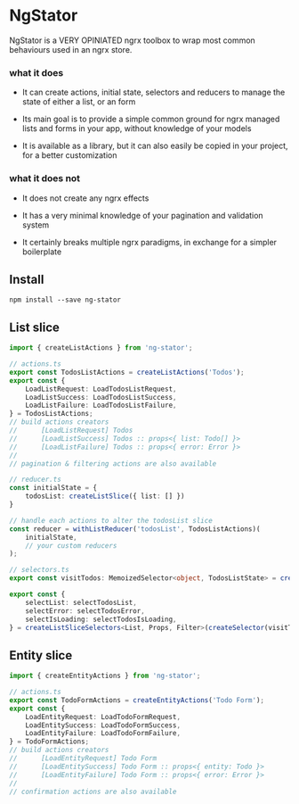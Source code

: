 # NgStator

NgStator is a VERY OPINIATED ngrx toolbox to wrap most common behaviours used in an ngrx store.

### what it does

* It can create actions, initial state, selectors and reducers to manage the state of either a list, or an form

* Its main goal is to provide a simple common ground for ngrx managed lists and forms in your app, without knowledge of your models

* It is available as a library, but it can also easily be copied in your project, for a better customization

### what it does not

* It does not create any ngrx effects

* It has a very minimal knowledge of your pagination and validation system

* It certainly breaks multiple ngrx paradigms, in exchange for a simpler boilerplate

## Install

```shell
npm install --save ng-stator
```

## List slice

```ts
import { createListActions } from 'ng-stator';

// actions.ts
export const TodosListActions = createListActions('Todos');
export const {
    LoadListRequest: LoadTodosListRequest,
    LoadListSuccess: LoadTodosListSuccess,
    LoadListFailure: LoadTodosListFailure,
} = TodosListActions;
// build actions creators
//      [LoadListRequest] Todos
//      [LoadListSuccess] Todos :: props<{ list: Todo[] }>
//      [LoadListFailure] Todos :: props<{ error: Error }>
//
// pagination & filtering actions are also available
```

```ts
// reducer.ts
const initialState = {
    todosList: createListSlice({ list: [] })
}

// handle each actions to alter the todosList slice
const reducer = withListReducer('todosList', TodosListActions)(
    initialState,
    // your custom reducers
);
```

```ts
// selectors.ts
export const visitTodos: MemoizedSelector<object, TodosListState> = createFeatureSelector<TodosListState>('todos');

export const {
	selectList: selectTodosList,
	selectError: selectTodosError,
	selectIsLoading: selectTodosIsLoading,
} = createListSliceSelectors<List, Props, Filter>(createSelector(visitTodos, (state) => state.todosList));
```

## Entity slice

```ts
import { createEntityActions } from 'ng-stator';

// actions.ts
export const TodoFormActions = createEntityActions('Todo Form');
export const {
    LoadEntityRequest: LoadTodoFormRequest,
    LoadEntitySuccess: LoadTodoFormSuccess,
    LoadEntityFailure: LoadTodoFormFailure,
} = TodoFormActions;
// build actions creators
//      [LoadEntityRequest] Todo Form
//      [LoadEntitySuccess] Todo Form :: props<{ entity: Todo }>
//      [LoadEntityFailure] Todo Form :: props<{ error: Error }>
//
// confirmation actions are also available
```
